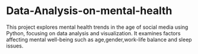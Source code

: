 # Data-Analysis-on-mental-health
This project explores mental health trends in the age of social media using Python, focusing on data analysis and visualization. It examines factors affecting mental well-being such as age,gender,work-life balance and sleep issues.

